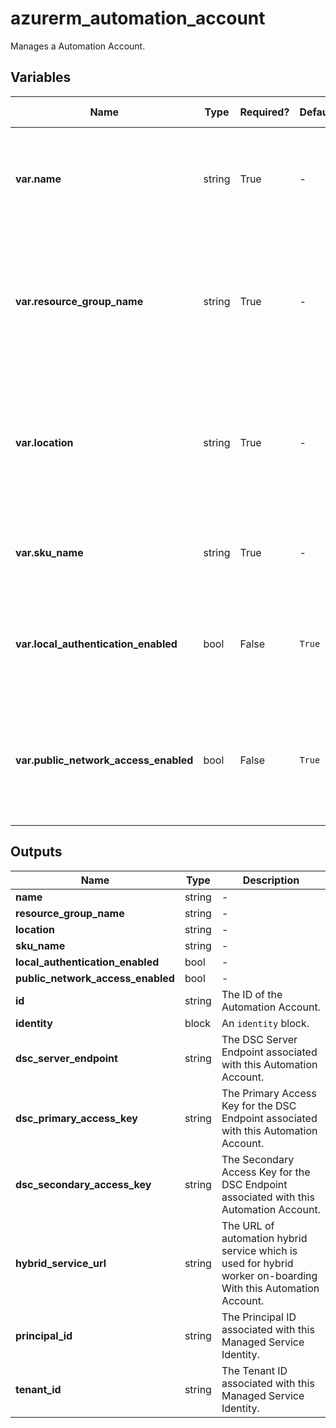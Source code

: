 # azurerm_automation_account

Manages a Automation Account.

## Variables

| Name | Type | Required? |  Default  |  possible values |  Description |
| ---- | ---- | --------- |  ----------- | ----------- | ----------- |
| **var.name** | string | True | -  |  -  |  Specifies the name of the Automation Account. Changing this forces a new resource to be created. | 
| **var.resource_group_name** | string | True | -  |  -  |  The name of the resource group in which the Automation Account is created. Changing this forces a new resource to be created. | 
| **var.location** | string | True | -  |  -  |  Specifies the supported Azure location where the resource exists. Changing this forces a new resource to be created. | 
| **var.sku_name** | string | True | -  |  `Basic`, `Free`  |  The SKU of the account. Possible values are `Basic` and `Free`. | 
| **var.local_authentication_enabled** | bool | False | `True`  |  -  |  Whether requests using non-AAD authentication are blocked. Defaults to `true`. | 
| **var.public_network_access_enabled** | bool | False | `True`  |  -  |  Whether public network access is allowed for the automation account. Defaults to `true`. | 



## Outputs

| Name | Type | Description |
| ---- | ---- | --------- | 
| **name** | string  | - | 
| **resource_group_name** | string  | - | 
| **location** | string  | - | 
| **sku_name** | string  | - | 
| **local_authentication_enabled** | bool  | - | 
| **public_network_access_enabled** | bool  | - | 
| **id** | string  | The ID of the Automation Account. | 
| **identity** | block  | An `identity` block. | 
| **dsc_server_endpoint** | string  | The DSC Server Endpoint associated with this Automation Account. | 
| **dsc_primary_access_key** | string  | The Primary Access Key for the DSC Endpoint associated with this Automation Account. | 
| **dsc_secondary_access_key** | string  | The Secondary Access Key for the DSC Endpoint associated with this Automation Account. | 
| **hybrid_service_url** | string  | The URL of automation hybrid service which is used for hybrid worker on-boarding With this Automation Account. | 
| **principal_id** | string  | The Principal ID associated with this Managed Service Identity. | 
| **tenant_id** | string  | The Tenant ID associated with this Managed Service Identity. | 